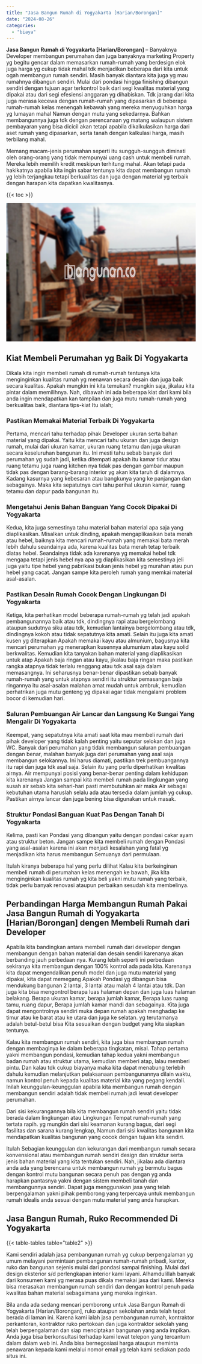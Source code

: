 ```yaml
---
title: "Jasa Bangun Rumah di Yogyakarta [Harian/Borongan]"
date: "2024-08-26"
categories: 
  - "biaya"
---
```


**Jasa Bangun Rumah di Yogyakarta \[Harian/Borongan\]** – Banyaknya Developer membangun perumahan dan juga banyaknya marketing Property yg begitu gencar dalam memasarkan rumah-rumah yang berdesign elok juga harga yg cukup tidak mahal tdk menjadikan beberapa dari kita untuk ogah membangun rumah sendiri. Masih banyak diantara kita juga yg mau rumahnya dibangun sendiri. Mulai dari pondasi hingga finishing dibangun sendiri dengan tujuan agar terkontrol baik dari segi kwalitas material yang dipakai atau dari segi efesiensi anggaran yg dihabiskan. Tdk jarang dari kita juga merasa kecewa dengan rumah-rumah yang dipasarkan di beberapa rumah-rumah kelas menengah kebawah yang mereka menyuguhkan harga yg lumayan mahal Namun dengan mutu yang sekedarnya. Bahkan membangunnya juga tdk dengan perencanaan yg matang walaupun sistem pembayaran yang bisa dicicil akan tetapi apabila dikalkulasikan harga dari aset rumah yang dipasarkan, serta tanah dengan kalkulasi harga, masih terbilang mahal.

Memang macam-jenis perumahan seperti itu sungguh-sungguh diminati oleh orang-orang yang tidak mempunyai uang cash untuk membeli rumah. Mereka lebih memilih kredit meskipun terhitung mahal. Akan tetapi pada hakikatnya apabila kita ingin sabar tentunya kita dapat membangun rumah yg lebih terjangkau tetapi berkualitas dan juga dengan material yg terbaik dengan harapan kita dapatkan kwalitasnya.

{{< toc >}}

![Jasa Bangun Rumah di Yogyakarta [Harian/Borongan]](/images/borong-bangunan-34.png)

## Kiat Membeli Perumahan yg Baik Di Yogyakarta

Dikala kita ingin membeli rumah di rumah-rumah tentunya kita menginginkan kualitas rumah yg menawan secara desain dan juga baik secara kualitas. Apakah mungkin ini kita temukan? mungkin saja, jikalau kita pintar dalam memilihnya. Nah, dibawah ini ada beberapa kiat dari kami bila anda ingin mendapatkan kan tampilan dan juga mutu rumah-rumah yang berkualitas baik, diantara tips-kiat Itu ialah;

### Pastikan Memakai Material Terbaik Di Yogyakarta

Pertama, mencari tahu terhadap pihak Developer ukuran serta bahan material yang dipakai. Yaitu kita mencari tahu ukuran dan juga design rumah, mulai dari ukuran kamar, ukuran ruang tetamu dan juga ukuran secara keseluruhan bangunan itu. Ini mesti tahu sebab banyak dari perumahan yg sudah jadi, ketika ditempati apakah itu kamar tidur atau ruang tetamu juga ruang kitchen nya tidak pas dengan gambar maupun tidak pas dengan barang-barang interior yg akan kita taruh di dalamnya. Kadang kasurnya yang kebesaran atau bangkunya yang ke panjangan dan sebagainya. Maka kita sepatutnya cari tahu perihal ukuran kamar, ruang tetamu dan dapur pada bangunan itu.

### Mengetahui Jenis Bahan Banguan Yang Cocok Dipakai Di Yogyakarta

Kedua, kita juga semestinya tahu material bahan material apa saja yang diaplikasikan. Misalkan untuk dinding, apakah mengaplikasikan bata merah atau hebel, baiknya kita mencari rumah-rumah yang memakai bata merah lebih dahulu seandainya ada, karena kualitas bata merah tetap terbaik diatas hebel. Seandainya tidak ada karenanya yg memakai hebel tdk mengapa tetapi jenis hebel nya apa yg diaplikasikan kita semestinya jeli juga yaitu tipe hebel yang pabrikasi bukan jenis hebel yg murahan atau pun hebel yang cacat. Jangan sampe kita peroleh rumah yang memkai material asal-asalan.

### Pastikan Desain Rumah Cocok Dengan Lingkungan Di Yogyakarta

Ketiga, kita perhatikan model beberapa rumah-rumah yg telah jadi apakah pembangunannya baik atau tdk, dindingnya rapi atau bergelombang ataupun sudutnya siku atau tdk, kemudian lantainya bergelombang atau tdk, dindingnya kokoh atau tidak sepatutnya kita amati. Selain itu juga kita amati kusen yg diterapkan Apakah memakai kayu atau almunium, bagusnya kita mencari perumahan yg menerapkan kusennya alumunium atau kayu solid berkwalitas. Kemudian kita tanyakan bahan material yang diaplikasikan untuk atap Apakah baja ringan atau kayu, jikalau baja ringan maka pastikan rangka atapnya tidak terlalu renggang atau tdk asal saja dalam memasangnya. Ini seharusnya benar-benar dipastikan sebab banyak rumah-rumah yang untuk atapnya sendiri itu struktur pemasangan baja ringannya itu asal-asalan malahan amat mudah untuk ambruk, kemudian perhatrikan juga mutu genteng yg dipakai agar tidak mengalami problem bocor di kemudian hari.

### Saluran Pembuangan Air Lancar dan Langsung Ke Sungai Yang Mengalir Di Yogyakarta

Keempat, yang sepatutnya kita amati saat kita mau membeli rumah dari pihak developer yang tidak kalah penting yaitu seputar selokan dan juga WC. Banyak dari perumahan yang tidak membangun saluran pembuangan dengan benar, malahan banyak juga dari perumahan yang asal saja membangun selokannya. Ini harus diamati, pastikan trek pembuangannya itu rapi dan juga tdk asal saja. Selain itu yang perlu diperhatikan kwalitas airnya. Air mempunyai posisi yang benar-benar penting dalam kehidupan kita karenanya Jangan sampai kita membeli rumah pada lingkungan yang susah air sebab kita sehari-hari pasti membutuhkan air maka Air sebagai kebutuhan utama haruslah selalu ada atau tersedia dalam jumlah yg cukup. Pastikan airnya lancar dan juga bening bisa digunakan untuk masak.

### Struktur Pondasi Banguan Kuat Pas Dengan Tanah Di Yogyakarta

Kelima, pasti kan Pondasi yang dibangun yaitu dengan pondasi cakar ayam atau struktur beton. Jangan sampe kita membeli rumah dengan Pondasi yang asal-asalan karena ini akan menjadi kesalahan yang fatal yg menjadikan kita harus membangun Semuanya dari permulaan.

Itulah kiranya beberapa hal yang perlu dilihat Kalau kita berkeinginan membeli rumah di perumahan kelas menengah ke bawah, jika kita menginginkan kualitas rumah yg kita beli yakni mutu rumah yang terbaik, tidak perlu banyak renovasi ataupun perbaikan sesudah kita membelinya.

## Perbandingan Harga Membangun Rumah Pakai Jasa Bangun Rumah di Yogyakarta \[Harian/Borongan\] dengen Membeli Rumah dari Developer

Apabila kita bandingkan antara membeli rumah dari developer dengan membangun dengan bahan material dan desain sendiri karenanya akan berbanding jauh perbedaan nya. Kurang lebih seperti ini perbedaan sekiranya kita membangun dengan 100% kontrol ada pada kita. Karenanya kita dapat mengendalikan penuh model dan juga mutu material yang dipakai, kita dapat memegang Apakah Pondasi yg dibangun bisa mendukung bangunan 2 lantai, 3 lantai atau malah 4 lantai atau tdk. Dan juga kita bisa mengontrol berapa luas halaman depan dan juga luas halaman belakang. Berapa ukuran kamar, berapa jumlah kamar, Berapa luas ruang tamu, ruang dapur, Berapa jumlah kamar mandi dan sebagainya. Kita juga dapat mengontrolnya sendiri muka depan rumah apakah menghadap ke timur atau ke barat atau ke utara dan juga ke selatan. yg terutamanya adalah betul-betul bisa Kita sesuaikan dengan budget yang kita siapkan tentunya.

Kalau kita membangun rumah sendiri, kita juga bisa membangun rumah dengan membaginya ke dalam beberapa tingkatan, misal. Tahap pertama yakni membangun pondasi, kemudian tahap kedua yakni membangun badan rumah atau struktur utama, kemudian memberi atap, lalau memberi pintu. Dan kalau tdk cukup biayanya maka kita dapat menabung terlebih dahulu kemudian melanjutkan pelaksanaan pembangunannya dilain waktu, namun kontrol penuh kepada kualitas material kita yang pegang kendali. Inilah keunggulan-keunggulan apabila kita membangun rumah dengan membangun sendiri adalah tidak membeli rumah jadi lewat developer perumahan.

Dari sisi kekurangannya bila kita membangun rumah sendiri yaitu tidak berada dalam lingkungan atau Lingkungan Tempat rumah-rumah yang tertata rapih. yg mungkin dari sisi keamanan kurang bagus, dari segi fasilitas dan sarana kurang lengkap, Namun dari sisi kwalitas bangunan kita mendapatkan kualitas bangunan yang cocok dengan tujuan kita sendiri.

Itulah Sebagian keunggulan dan kekurangan dari membangun rumah secara konvensional atau membangun rumah sendiri design dan struktur serta jenis bahan material yang kita tentukan sendiri. Nah, jikalau ada diantara anda ada yang berencana untuk membangun rumah yg bermutu bagus dengan kontrol mutu bangunan secara penuh pas dengan yg anda harapkan pantasnya yakni dengan sistem membeli tanah dan membangunnya sendiri. Dapat juga menggunakan jasa yang telah berpengalaman yakni pihak pemborong yang terpercaya untuk membangun rumah idealis anda sesuai dengan mutu material yang anda harapkan.

## Jasa Bangun Rumah, Ruko Recommended Di Yogyakarta

{{< table-tables table="table2" >}}

Kami sendiri adalah jasa pembangunan rumah yg cukup berpengalaman yg umum melayani permintaan pembangunan rumah-rumah pribadi, kantor, ruko dan bangunan sejenis mulai dari pondasi sampai finishing. Mulai dari design eksterior s/d perlengkapan interior kami layani. Alhamdulillah banyak dari konsumen kami yg merasa puas dikala memakai jasa dari kami. Mereka bisa merasakan membangun rumah sendiri dan dengan kontrol penuh pada kwalitas bahan material sebagaimana yang mereka inginkan.

Bila anda ada sedang mencari pemborong untuk Jasa Bangun Rumah di Yogyakarta \[Harian/Borongan\], ruko ataupun sekolahan anda telah tepat berada di laman ini. Karena kami ialah jasa pembangunan rumah, kontraktor perkantoran, kontraktor ruko pertokoan dan juga kontraktor sekolah yang telah berpengalaman dan siap menciptakan bangunan yang anda impikan. Anda juga bisa berkonsultasi terhadap kami lewat telepon yang tercantum dalam dalam web ini. Anda bisa bernegosiasi harga ataupun meminta penawaran kepada kami melalui nomor email yg telah kami sediakan pada situs ini.
